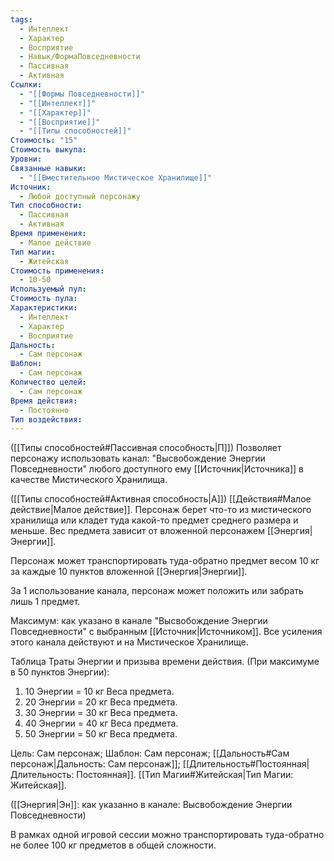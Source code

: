 ```yaml
---
tags:
  - Интеллект
  - Характер
  - Восприятие
  - Навык/ФормаПовседневности
  - Пассивная
  - Активная
Ссылки:
  - "[[Формы Повседневности]]"
  - "[[Интеллект]]"
  - "[[Характер]]"
  - "[[Восприятие]]"
  - "[[Типы способностей]]"
Стоимость: "15"
Стоимость выкупа: 
Уровни: 
Связанные навыки:
  - "[[Вместительное Мистическое Хранилище]]"
Источник:
  - Любой доступный персонажу
Тип способности:
  - Пассивная
  - Активная
Время применения:
  - Малое действие
Тип магии:
  - Житейская
Стоимость применения:
  - 10-50
Используемый пул: 
Стоимость пула: 
Характеристики:
  - Интеллект
  - Характер
  - Восприятие
Дальность:
  - Сам персонаж
Шаблон:
  - Сам персонаж
Количество целей:
  - Сам персонаж
Время действия:
  - Постоянно
Тип воздействия:
---
```

([[Типы способностей#Пассивная способность|П]]) Позволяет персонажу использовать канал: "Высвобождение Энергии Повседневности" любого доступного ему [[Источник|Источника]] в качестве Мистического Хранилища.

([[Типы способностей#Активная способность|А]]) [[Действия#Малое действие|Малое действие]]. Персонаж берет что-то из мистического хранилища или кладет туда какой-то предмет среднего размера и меньше. Вес предмета зависит от вложенной персонажем [[Энергия|Энергии]]. 

Персонаж может транспортировать туда-обратно предмет весом 10 кг за каждые 10 пунктов вложенной [[Энергия|Энергии]]. 

За 1 использование канала, персонаж может положить или забрать лишь 1 предмет. 
 
Максимум: как указано в канале "Высвобождение Энергии Повседневности" с выбранным [[Источник|Источником]]. Все усиления этого канала действуют и на Мистическое Хранилище.

Таблица Траты Энергии и призыва времени действия.
(При максимуме в 50 пунктов Энергии):

1. 10 Энергии = 10 кг Веса предмета.
2. 20 Энергии = 20 кг Веса предмета.
3. 30 Энергии = 30 кг Веса предмета.
4. 40 Энергии = 40 кг Веса предмета.
5. 50 Энергии = 50 кг Веса предмета.

Цель: Сам персонаж; Шаблон: Сам персонаж; [[Дальность#Сам персонаж|Дальность: Сам персонаж]]; [[Длительность#Постоянная|Длительность: Постоянная]]. [[Тип Магии#Житейская|Тип Магии: Житейская]]. 

([[Энергия|Эн]]: как указанно в канале: Высвобождение Энергии Повседневности)

В рамках одной игровой сессии можно транспортировать туда-обратно не более 100 кг предметов в общей сложности. 
